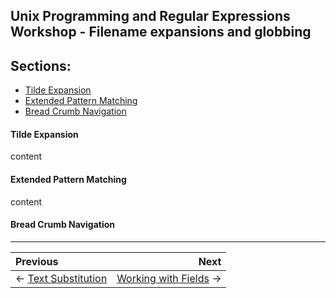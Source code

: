 ## Unix Programming and Regular Expressions Workshop - Filename expansions and globbing

## Sections:

* [Tilde Expansion](#tilde-expansion)
* [Extended Pattern Matching](#extended-pattern-matching)
* [Bread Crumb Navigation](#bread-crumb-navigation)

#### Tilde Expansion

content

#### Extended Pattern Matching

content

#### Bread Crumb Navigation
_________________________

Previous | Next
:------- | ---:
← [Text Substitution](./text-substitution.md) | [Working with Fields](./working-with-fields.md) →
